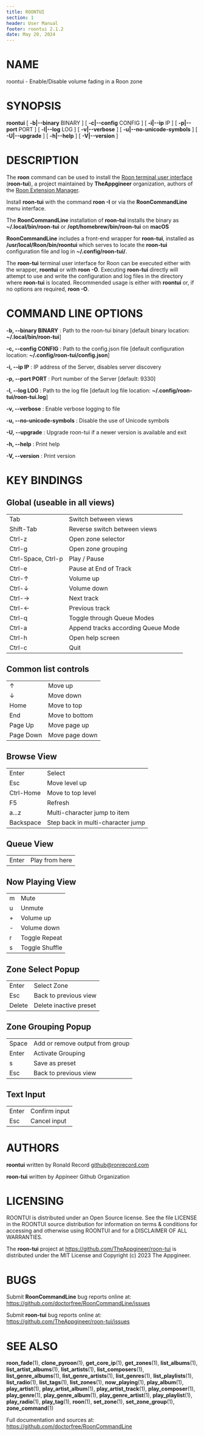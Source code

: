 ```yaml
---
title: ROONTUI
section: 1
header: User Manual
footer: roontui 2.1.2
date: May 20, 2024
---
```

# NAME
roontui - Enable/Disable volume fading in a Roon zone

# SYNOPSIS
**roontui** [ **-b|--binary** BINARY ] [ **-c|--config** CONFIG ] [ **-i|--ip** IP ] [ **-p|--port** PORT ] [ **-l|--log** LOG ] [ **-v|--verbose** ] [ **-u|--no-unicode-symbols** ] [ **-U|--upgrade** ] [ **-h|--help** ] [ **-V|--version** ]

# DESCRIPTION
The **roon** command can be used to install the [Roon terminal user interface](https://github.com/TheAppgineer/roon-tui) (**roon-tui**), a project maintained by **TheAppgineer** organization, authors of the [Roon Extension Manager](https://github.com/TheAppgineer/roon-extension-manager).

Install **roon-tui** with the command **roon -I** or via the **RoonCommandLine** menu interface.

The **RoonCommandLine** installation of **roon-tui** installs the binary as **~/.local/bin/roon-tui** or **/opt/homebrew/bin/roon-tui** on **macOS**

**RoonCommandLine** includes a front-end wrapper for **roon-tui**, installed as **/usr/local/Roon/bin/roontui** which serves to locate the **roon-tui** configuration file and log in **~/.config/roon-tui/**.

The **roon-tui** terminal user interface for Roon can be executed either with the wrapper, **roontui** or with **roon -O**. Executing **roon-tui** directly will attempt to use and write the configuration and log files in the directory where **roon-tui** is located. Recommended usage is either with **roontui** or, if no options are required, **roon -O**.

# COMMAND LINE OPTIONS
**-b, --binary BINARY**
: Path to the roon-tui binary [default binary location:          **~/.local/bin/roon-tui**]

**-c, --config CONFIG**
: Path to the config.json file [default configuration location:   **~/.config/roon-tui/config.json**]

**-i, --ip IP**
: IP address of the Server, disables server discovery

**-p, --port PORT**
: Port number of the Server [default: 9330]

**-l, --log LOG**
: Path to the log file [default log file location:        **~/.config/roon-tui/roon-tui.log**]

**-v, --verbose**
: Enable verbose logging to file

**-u, --no-unicode-symbols**
: Disable the use of Unicode symbols

**-U, --upgrade**
: Upgrade roon-tui if a newer version is available and exit

**-h, --help**
: Print help

**-V, --version**
: Print version

# KEY BINDINGS
## Global (useable in all views)
|||
|---|---|
|Tab|Switch between views
|Shift-Tab|Reverse switch between views
|Ctrl-z|Open zone selector
|Ctrl-g|Open zone grouping
|Ctrl-Space, Ctrl-p|Play / Pause
|Ctrl-e|Pause at End of Track
|Ctrl-&uarr;|Volume up
|Ctrl-&darr;|Volume down
|Ctrl-&rarr;|Next track
|Ctrl-&larr;|Previous track
|Ctrl-q|Toggle through Queue Modes
|Ctrl-a|Append tracks according Queue Mode
|Ctrl-h|Open help screen
|Ctrl-c|Quit
## Common list controls
|||
|---|---|
|&uarr;|Move up
|&darr;|Move down
|Home|Move to top
|End|Move to bottom
|Page Up|Move page up
|Page Down|Move page down
## Browse View
|||
|---|---|
|Enter|Select
|Esc|Move level up
|Ctrl-Home|Move to top level
|F5|Refresh
|a...z|Multi-character jump to item
|Backspace|Step back in multi-character jump
## Queue View
|||
|---|---|
|Enter|Play from here
## Now Playing View
|||
|---|---|
|m|Mute
|u|Unmute
|+|Volume up
|-|Volume down
|r|Toggle Repeat
|s|Toggle Shuffle
## Zone Select Popup
|||
|---|---|
|Enter|Select Zone
|Esc|Back to previous view
|Delete|Delete inactive preset
## Zone Grouping Popup
|||
|---|---|
|Space|Add or remove output from group
|Enter|Activate Grouping
|s|Save as preset
|Esc|Back to previous view
## Text Input
|||
|---|---|
|Enter|Confirm input
|Esc|Cancel input

# AUTHORS
**roontui** written by Ronald Record github@ronrecord.com

**roon-tui** written by Appineer Github Organization

# LICENSING
ROONTUI is distributed under an Open Source license.
See the file LICENSE in the ROONTUI source distribution
for information on terms &amp; conditions for accessing and
otherwise using ROONTUI and for a DISCLAIMER OF ALL WARRANTIES.

The **roon-tui** project at https://github.com/TheAppgineer/roon-tui
is distributed under the MIT License and Copyright (c) 2023 The Appgineer.

# BUGS
Submit **RoonCommandLine** bug reports online at: https://github.com/doctorfree/RoonCommandLine/issues

Submit **roon-tui** bug reports online at: https://github.com/TheAppgineer/roon-tui/issues

# SEE ALSO
**roon_fade**(1), **clone_pyroon**(1), **get_core_ip**(1), **get_zones**(1), **list_albums**(1), **list_artist_albums**(1), **list_artists**(1), **list_composers**(1), **list_genre_albums**(1), **list_genre_artists**(1), **list_genres**(1), **list_playlists**(1), **list_radio**(1), **list_tags**(1), **list_zones**(1), **now_playing**(1), **play_album**(1), **play_artist**(1), **play_artist_album**(1), **play_artist_track**(1), **play_composer**(1), **play_genre**(1), **play_genre_album**(1), **play_genre_artist**(1), **play_playlist**(1), **play_radio**(1), **play_tag**(1), **roon**(1), **set_zone**(1), **set_zone_group**(1), **zone_command**(1)

Full documentation and sources at: https://github.com/doctorfree/RoonCommandLine


